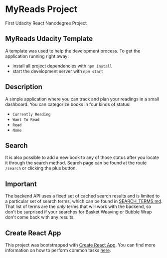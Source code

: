 # MyReads Project

First Udacity React Nanodegree Project

## MyReads Udacity Template
A template was used to help the development process.
To get the application running right away:

* install all project dependencies with `npm install`
* start the development server with `npm start`

## Description
A simple application where you can track and plan your readings in a small dashboard.
You can categorize books in four kinds of status:

* `Currently Reading`
* `Want To Read`
* `Read`
* `None`

## Search
It is also possible to add a new book to any of those status after you locate it through the search method.
Search page can be found at the route `/search` or clicking the plus button.

## Important
The backend API uses a fixed set of cached search results and is limited to a particular set of search terms, which can be found in [SEARCH_TERMS.md](SEARCH_TERMS.md). That list of terms are the _only_ terms that will work with the backend, so don't be surprised if your searches for Basket Weaving or Bubble Wrap don't come back with any results.

## Create React App
This project was bootstrapped with [Create React App](https://github.com/facebookincubator/create-react-app). You can find more information on how to perform common tasks [here](https://github.com/facebookincubator/create-react-app/blob/master/packages/react-scripts/template/README.md).
